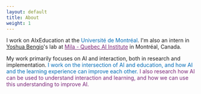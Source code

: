 ```yaml
---
layout: default
title: About
weight: 1
---
```


I work on AIxEducation at the <span style="color:#006BB6">Université de Montréal</span>. 
I'm also an intern in  [Yoshua Bengio](https://yoshuabengio.org/)'s lab at 
<a href="https://mila.quebec/en/" style="color:#7B2679;">Mila - Quebec AI Institute</a> in Montréal, Canada.



My work primarily focuses on AI and interaction, both in research and implementation.
<span style="color:#006BB6">I work on the intersection of AI and education, and how AI and the learning experience can improve each other.</span>
<span style="color:#7B2679">I also research how AI can be used to understand interaction and learning, and how we can use this understanding to improve AI.</span>
